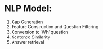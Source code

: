 # NLP Model:
1. Gap Generation
2. Feature Construction and Question Filtering
3. Conversion to 'Wh' question
4. Sentence Similarity
5. Answer retrieval
